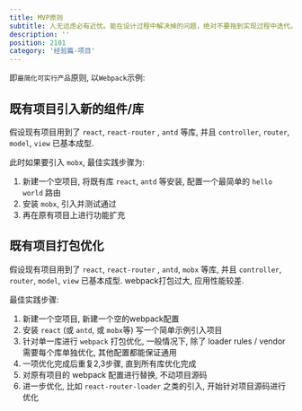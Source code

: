 ```yaml
---
title: MVP原则
subtitle: 人无远虑必有近忧。能在设计过程中解决掉的问题，绝对不要拖到实现过程中迭代。
description: ''
position: 2101
category: '经验篇-项目'
---
```


即`最简化可实行产品`原则, 以`Webpack`示例:

## 既有项目引入新的组件/库

假设现有项目用到了 `react`, `react-router` ,  `antd` 等库, 并且 `controller`, `router`, `model`, `view` 已基本成型.

此时如果要引入 `mobx`, 最佳实践步骤为:

1. 新建一个空项目, 将既有库 `react`, `antd` 等安装, 配置一个最简单的 `hello world` 路由
2. 安装 `mobx`, 引入并测试通过
3. 再在原有项目上进行功能扩充

## 既有项目打包优化

假设现有项目用到了 `react`, `react-router` ,  `antd`, `mobx` 等库, 并且 `controller`, `router`, `model`, `view` 已基本成型. webpack打包过大, 应用性能较差.

最佳实践步骤:

1. 新建一个空项目, 新建一个空的webpack配置
2. 安装 `react` (或 `antd`, 或 `mobx`等) 写一个简单示例引入项目
3. 针对单一库进行 `webpack` 打包优化, 一般情况下, 除了 loader rules / vendor 需要每个库单独优化, 其他配置都能保证通用
4. 一项优化完成后重复2,3步骤, 直到所有库优化完成
5. 对原有项目的 webpack 配置进行替换, 不动项目源码
6. 进一步优化, 比如 `react-router-loader` 之类的引入, 开始针对项目源码进行优化

